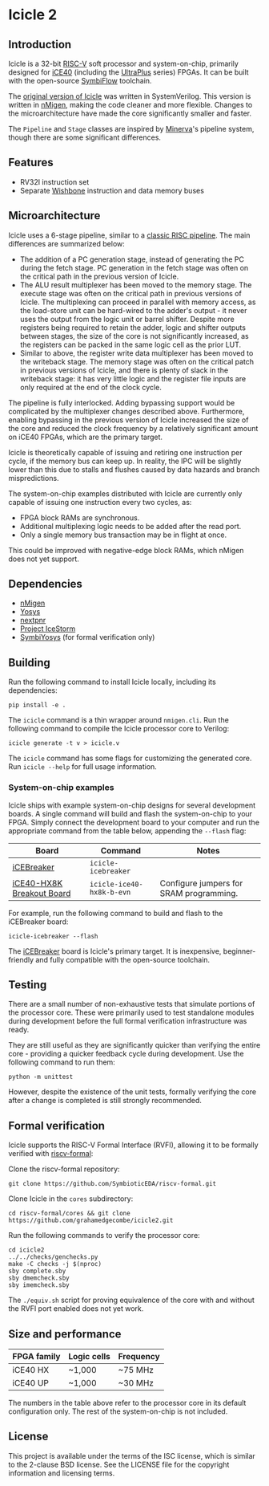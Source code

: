 # Icicle 2

## Introduction

Icicle is a 32-bit [RISC-V][riscv] soft processor and system-on-chip, primarily
designed for [iCE40][ice40] (including the [UltraPlus][ice40up] series) FPGAs.
It can be built with the open-source [SymbiFlow][symbiflow] toolchain.

The [original version of Icicle][icicle1] was written in SystemVerilog. This
version is written in [nMigen][nmigen], making the code cleaner and more
flexible. Changes to the microarchitecture have made the core significantly
smaller and faster.

The `Pipeline` and `Stage` classes are inspired by [Minerva][minerva]'s pipeline
system, though there are some significant differences.

## Features

* RV32I instruction set
* Separate [Wishbone][wishbone] instruction and data memory buses

## Microarchitecture

Icicle uses a 6-stage pipeline, similar to a
[classic RISC pipeline][classic-risc]. The main differences are summarized
below:

* The addition of a PC generation stage, instead of generating the PC during
  the fetch stage. PC generation in the fetch stage was often on the critical
  path in the previous version of Icicle.
* The ALU result multiplexer has been moved to the memory stage. The execute
  stage was often on the critical path in previous versions of Icicle. The
  multiplexing can proceed in parallel with memory access, as the load-store
  unit can be hard-wired to the adder's output - it never uses the output from
  the logic unit or barrel shifter. Despite more registers being required to
  retain the adder, logic and shifter outputs between stages, the size of the
  core is not significantly increased, as the registers can be packed in the
  same logic cell as the prior LUT.
* Similar to above, the register write data multiplexer has been moved to the
  writeback stage. The memory stage was often on the critical patch in previous
  versions of Icicle, and there is plenty of slack in the writeback stage: it
  has very little logic and the register file inputs are only required at the
  end of the clock cycle.

The pipeline is fully interlocked. Adding bypassing support would be
complicated by the multiplexer changes described above. Furthermore, enabling
bypassing in the previous version of Icicle increased the size of the core and
reduced the clock frequency by a relatively significant amount on iCE40 FPGAs,
which are the primary target.

Icicle is theoretically capable of issuing and retiring one instruction per
cycle, if the memory bus can keep up. In reality, the IPC will be slightly
lower than this due to stalls and flushes caused by data hazards and branch
mispredictions.

The system-on-chip examples distributed with Icicle are currently only capable
of issuing one instruction every two cycles, as:

* FPGA block RAMs are synchronous.
* Additional multiplexing logic needs to be added after the read port.
* Only a single memory bus transaction may be in flight at once.

This could be improved with negative-edge block RAMs, which nMigen does not yet
support.

## Dependencies

* [nMigen][nmigen]
* [Yosys][yosys]
* [nextpnr][nextpnr]
* [Project IceStorm][icestorm]
* [SymbiYosys][symbiyosys] (for formal verification only)

## Building

Run the following command to install Icicle locally, including its dependencies:

    pip install -e .

The `icicle` command is a thin wrapper around `nmigen.cli`. Run the following
command to compile the Icicle processor core to Verilog:

    icicle generate -t v > icicle.v
    
The `icicle` command has some flags for customizing the generated core. Run
`icicle --help` for full usage information.

### System-on-chip examples

Icicle ships with example system-on-chip designs for several development
boards. A single command will build and flash the system-on-chip to your FPGA.
Simply connect the development board to your computer and run the appropriate
command from the table below, appending the `--flash` flag:

| Board                                         | Command                   | Notes                                   |
|-----------------------------------------------|---------------------------|-----------------------------------------|
| [iCEBreaker][icebreaker]                      | `icicle-icebreaker`       |                                         |
| [iCE40-HX8K Breakout Board][ice40-hx8k-b-evn] | `icicle-ice40-hx8k-b-evn` | Configure jumpers for SRAM programming. |

For example, run the following command to build and flash to the iCEBreaker
board:

    icicle-icebreaker --flash

The [iCEBreaker][icebreaker] board is Icicle's primary target. It is
inexpensive, beginner-friendly and fully compatible with the open-source
toolchain.

## Testing

There are a small number of non-exhaustive tests that simulate portions of the
processor core. These were primarily used to test standalone modules during
development before the full formal verification infrastructure was ready.

They are still useful as they are significantly quicker than verifying the
entire core - providing a quicker feedback cycle during development. Use the
following command to run them:

    python -m unittest

However, despite the existence of the unit tests, formally verifying the core
after a change is completed is still strongly recommended.

## Formal verification

Icicle supports the RISC-V Formal Interface (RVFI), allowing it to be formally
verified with [riscv-formal][riscv-formal]:

Clone the riscv-formal repository:

    git clone https://github.com/SymbioticEDA/riscv-formal.git
    
Clone Icicle in the `cores` subdirectory:

    cd riscv-formal/cores && git clone https://github.com/grahamedgecombe/icicle2.git

Run the following commands to verify the processor core:

    cd icicle2
    ../../checks/genchecks.py
    make -C checks -j $(nproc)
    sby complete.sby
    sby dmemcheck.sby
    sby imemcheck.sby

The `./equiv.sh` script for proving equivalence of the core with and without the
RVFI port enabled does not yet work.

## Size and performance

| FPGA family | Logic cells | Frequency |
|-------------|-------------|-----------|
| iCE40 HX    | ~1,000      | ~75 MHz   |
| iCE40 UP    | ~1,000      | ~30 MHz   |

The numbers in the table above refer to the processor core in its default
configuration only. The rest of the system-on-chip is not included.

## License

This project is available under the terms of the ISC license, which is similar
to the 2-clause BSD license. See the LICENSE file for the copyright information
and licensing terms.

[classic-risc]: https://en.wikipedia.org/wiki/Classic_RISC_pipeline
[ice40-hx8k-b-evn]: https://www.latticesemi.com/en/Products/DevelopmentBoardsAndKits/iCE40HX8KBreakoutBoard.aspx
[ice40]: https://www.latticesemi.com/en/Products/FPGAandCPLD/iCE40.aspx
[ice40up]: https://www.latticesemi.com/en/Products/FPGAandCPLD/iCE40UltraPlus.aspx
[icebreaker]: https://www.crowdsupply.com/1bitsquared/icebreaker-fpga
[icestorm]: http://www.clifford.at/icestorm/
[icicle1]: https://github.com/grahamedgecombe/icicle
[minerva]: https://github.com/lambdaconcept/minerva
[nextpnr]: https://github.com/YosysHQ/nextpnr
[nmigen]: https://github.com/m-labs/nmigen
[riscv-formal]: https://github.com/SymbioticEDA/riscv-formal
[riscv]: https://riscv.org/
[symbiflow]: https://symbiflow.github.io/
[symbiyosys]: https://symbiyosys.readthedocs.io/en/latest/
[wishbone]: https://wishbone-interconnect.readthedocs.io/en/latest/
[yosys]: http://www.clifford.at/yosys/
